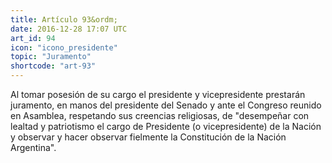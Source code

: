 ```yaml
---
title: Artículo 93&ordm;
date: 2016-12-28 17:07 UTC
art_id: 94
icon: "icono_presidente"
topic: "Juramento"
shortcode: "art-93"
---
```

Al tomar posesión de su cargo el presidente y vicepresidente prestarán juramento, en manos del presidente del Senado y ante el Congreso reunido en Asamblea, respetando sus creencias religiosas, de "desempeñar con lealtad y patriotismo el cargo de Presidente (o vicepresidente) de la Nación y observar y hacer observar fielmente la Constitución de la Nación Argentina".
